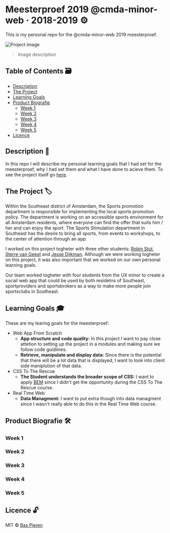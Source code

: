 # Meesterproef 2019 @cmda-minor-web · 2018-2019 ⚙️

This is my personal repo for the @cmda-minor-web 2019 meesterproef.

![Project image](https://i.imgur.com/ETWYR4w.png)

> Image description

## Table of Contents 🗃

- [Description](#description-)
- [The Project](#the-project-)
- [Learning Goals](#learning-goals-)
- [Product Biografie](#product-biografie)
  - [Week 1](#week-1)
  - [Week 2](#week-2)
  - [Week 3](#week-3)
  - [Week 4](#week-4)
  - [Week 5](#week-5)
- [Licence](#licence-)

## Description 📝

In this repo I will describe my personal learning goals that I had set for the meesterproef, why I had set them and what I have done to acieve them. To see the project itself go [here](https://github.com/RobinStut/meesterproef/tree/development).

## The Project 🏷

Within the Southeast district of Amsterdam, the Sports promotion department is responsible for implementing the local sports promotion policy. The department is working on an accessible sports environment for all Amsterdam residents, where everyone can find the offer that suits him / her and can enjoy the sport. The Sports Stimulation department in Southeast has the desire to bring all sports, from events to workshops, to the center of attention through an app.

I worked on this project togheter with three other students: [Robin Stut](https://github.com/RobinStut), [Sterre van Geest](https://github.com/sterrevangeest) and [Jesse Dijkman](https://github.com/jesseDijkman1). Although we were working togheter on this project, it was also important that we worked on our own personal learning goals.

Our team worked togheter with four students from the UX minor to create a socail web app that could be used by both residetns of Southeast, sportproviders and sportsbrokers as a way to make more people join sportsclubs in Southeast.

## Learning Goals 🎓

These are my learing goals for the meesterproef:

- Web App From Scratch
  - **App structure and code quality:** In this project I want to pay close attetion to setting up the project in a modules and making sure we follow code guidlines.
  - **Retrieve, manipulate and display data:** Since there is the potential that there will be a lot data that is displayed, I want to look into client side maniplution of that data.
- CSS To The Rescue
  - **The Student understands the broader scope of CSS:** I want to apply [BEM](http://getbem.com/introduction/) since I didn't get the opportunity during the CSS To The Rescue course.
- Real Time Web
  - **Data Managment:** I want to put extra though into data managment since I wasn't really able to do this in the Real Time Web course.

## Product Biografie 🛠️

### Week 1

### Week 2

### Week 3

### Week 4

### Week 5

## Licence 🔓

MIT © [Bas Pieren](https://github.com/BasPieren)
